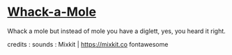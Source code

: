 # [Whack-a-Mole](https://greeed-diglett.netlify.app/)


Whack a mole but instead of mole you have a diglett, yes, you heard it right.






credits :
sounds : Mixkit | https://mixkit.co
fontawesome
